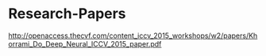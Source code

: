 # Research-Papers

http://openaccess.thecvf.com/content_iccv_2015_workshops/w2/papers/Khorrami_Do_Deep_Neural_ICCV_2015_paper.pdf
